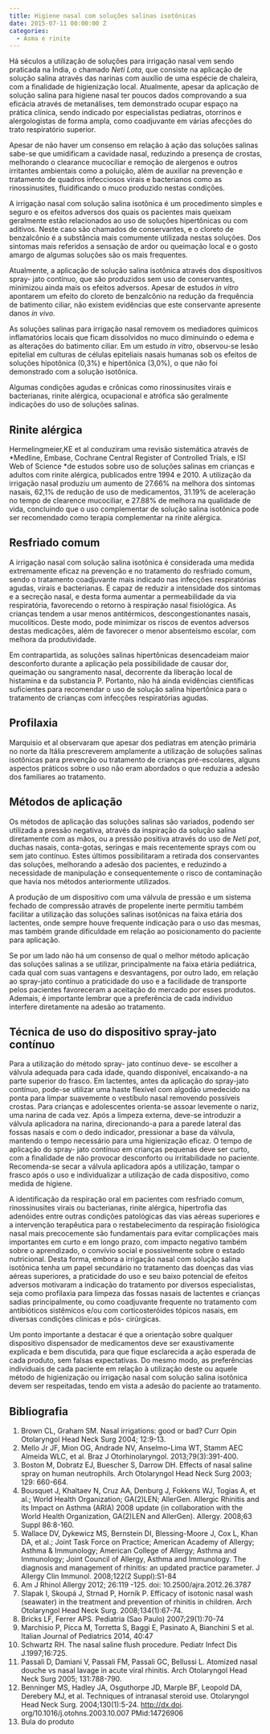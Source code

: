 ```yaml
---
title: Higiene nasal com soluções salinas isotônicas
date: 2015-07-11 00:00:00 Z
categories:
  - Asma e rinite
---
```


Há séculos a utilização de soluções para irrigação nasal vem sendo praticada na Índia, o chamado *Neti Lota*, que consiste na aplicação de solução salina através das narinas com auxílio de uma espécie de chaleira, com a finalidade de higienização local. Atualmente, apesar da aplicação de solução salina para higiene nasal ter poucos dados comprovando a sua eficácia através de metanálises, tem demonstrado ocupar espaço na prática clínica, sendo indicado por especialistas pediatras, otorrinos e alergologistas de forma ampla, como coadjuvante em várias afecções do trato respiratório superior.

Apesar de não haver um consenso em relação à ação das soluções salinas sabe-se que umidificam a cavidade nasal, reduzindo a presença de crostas, melhorando o clearance mucociliar e remoção de alergenos e outros irritantes ambientais como a poluição, além de auxiliar na prevenção e tratamento de quadros infecciosos virais e bacterianos como as rinossinusites, fluidificando o muco produzido nestas condições.

A irrigação nasal com solução salina isotônica é um procedimento simples e seguro e os efeitos adversos dos quais os pacientes mais queixam geralmente estão relacionados ao uso de soluções hipertônicas ou com aditivos. Neste caso são chamados de conservantes, e o cloreto de benzalcônio é a substância mais comumente utilizada nestas soluções. Dos sintomas mais referidos a sensação de ardor ou queimação local e o gosto amargo de algumas soluções são os mais frequentes.

Atualmente, a aplicação de solução salina isotônica através dos dispositivos spray- jato contínuo, que são produzidos sem uso de conservantes, minimizou ainda mais os efeitos adversos. Apesar de estudos *in vitro* apontarem um efeito do cloreto de benzalcônio na redução da frequência de batimento ciliar, não existem evidências que este conservante apresente danos *in vivo*.

As soluções salinas para irrigação nasal removem os mediadores químicos in­flamatórios locais que ficam dissolvidos no muco diminuindo o edema e as alterações do batimento ciliar. Em um estudo *in vitro*, observou-se lesão epitelial em culturas de células epiteliais nasais humanas sob os efeitos de soluções hipotônica (0,3%) e hipertônica (3,0%), o que não foi demonstrado com a solução isotônica. 

Algumas condições agudas e crônicas como rinossinusites virais e bacterianas, rinite alérgica, ocupacional e atrófica são geralmente indicações do uso de soluções salinas.

## Rinite alérgica

Hermelingmeier,KE et al conduziram uma revisão sistemática através de *Medline, Embase, Cochrane Central Register of Controlled Trials, e ISI Web of Science *de estudos sobre uso de soluções salinas em crianças e adultos com rinite alérgica, publicados entre 1994 e 2010. A utilização da irrigação nasal produziu um aumento de 27.66% na melhora dos sintomas nasais, 62,1% de redução de uso de medicamentos, 31.19% de aceleração no tempo de clearence mucociliar, e 27.88% de melhora na qualidade de vida, concluindo que o uso complementar de solução salina isotônica pode ser recomendado como terapia complementar na rinite alérgica.

## Resfriado comum

A irrigação nasal com solução salina isotônica é considerada uma medida extremamente eficaz na prevenção e no tratamento do resfriado comum, sendo o tratamento coadjuvante mais indicado nas infecções respiratórias agudas, virais e bacterianas. É capaz de reduzir a intensidade dos sintomas e a secreção nasal, e desta forma aumentar a permeabilidade da via respiratória, favorecendo o retorno à respiração nasal fisiológica. As crianças tendem a usar menos antitérmicos, descongestionantes nasais, mucolíticos. Deste modo, pode minimizar os riscos de eventos adversos destas medicações, além de favorecer o menor absenteísmo escolar, com melhora da produtividade.

Em contrapartida, as soluções salinas hipertônicas desencadeiam maior desconforto durante a aplicação pela possibilidade de causar dor, queimação ou sangramento nasal, decorrente da liberação local de histamina e da substancia P. Portanto, não há ainda evidências científicas suficientes para recomendar o uso de solução salina hipertônica para o tratamento de crianças com infecções respiratórias agudas.

## Profilaxia

Marquisio et al observaram que apesar dos pediatras em atenção primária no norte da Itália prescreverem amplamente a utilização de soluções salinas isotônicas para prevenção ou tratamento de crianças pré-escolares, alguns aspectos práticos sobre o uso não eram abordados o que reduzia a adesão dos familiares ao tratamento.

## Métodos de aplicação

Os métodos de aplicação das soluções salinas são variados, podendo ser utilizada a pressão negativa, através da inspiração da solução salina diretamente com as mãos, ou a pressão positiva através do uso de *Neti pot*, duchas nasais, conta-gotas, seringas e mais recentemente sprays com ou sem jato contínuo. Estes últimos possibilitaram a retirada dos conservantes das soluções, melhorando a adesão dos pacientes, e reduzindo a necessidade de manipulação e consequentemente o risco de contaminação que havia nos métodos anteriormente utilizados.

A produção de um dispositivo com uma válvula de pressão e um sistema fechado de compressão através de propelente inerte permitiu também facilitar a utilização das soluções salinas isotônicas na faixa etária dos lactentes, onde sempre houve frequente indicação para o uso das mesmas, mas também grande dificuldade em relação ao posicionamento do paciente para aplicação. 

Se por um lado não há um consenso de qual o melhor método aplicação das soluções salinas a se utilizar, principalmente na faixa etária pediátrica, cada qual com suas vantagens e desvantagens, por outro lado, em relação ao spray-jato contínuo a praticidade do uso e a facilidade de transporte pelos pacientes favoreceram a aceitação do mercado por esses produtos. Ademais, é importante lembrar que a preferência de cada indivíduo interfere diretamente na adesão ao tratamento.

## Técnica de uso do dispositivo spray-jato contínuo

Para a utilização do método spray- jato contínuo deve- se escolher a válvula adequada para cada idade, quando disponível, encaixando-a na parte superior do frasco. Em lactentes, antes da aplicação do spray-jato contínuo, pode-se utilizar uma haste flexível com algodão umedecido na ponta para limpar suavemente o vestíbulo nasal removendo possíveis crostas. Para crianças e adolescentes orienta-se assoar levemente o nariz, uma narina de cada vez. Após a limpeza externa, deve-se introduzir a válvula aplicadora na narina, direcionando-a para a parede lateral das fossas nasais e com o dedo indicador, pressionar a base da válvula, mantendo o tempo necessário para uma higienização eficaz. O tempo de aplicação do spray- jato contínuo em crianças pequenas deve ser curto, com a finalidade de não provocar desconforto ou irritabilidade no paciente. Recomenda-se secar a válvula aplicadora após a utilização, tampar o frasco após o uso e individualizar a utilização de cada dispositivo, como medida de higiene.

A identificação da respiração oral em pacientes com resfriado comum, rinossinusites virais ou bacterianas, rinite alérgica, hipertrofia das adenóides entre outras condições patológicas das vias aéreas superiores e a intervenção terapêutica para o restabelecimento da respiração fisiológica nasal mais precocemente são fundamentais para evitar complicações mais importantes em curto e em longo prazo, com impacto negativo também sobre o aprendizado, o convívio social e possivelmente sobre o estado nutricional. Desta forma, embora a irrigação nasal com solução salina isotônica tenha um papel secundário no tratamento das doenças das vias aéreas superiores, a praticidade do uso e seu baixo potencial de efeitos adversos motivaram a indicação do tratamento por diversos especialistas, seja como profilaxia para limpeza das fossas nasais de lactentes e crianças sadias principalmente, ou como coadjuvante frequente no tratamento com antibióticos sistêmicos e/ou com corticosteróides tópicos nasais, em diversas condições clínicas e pós- cirúrgicas.

Um ponto importante a destacar é que a orientação sobre qualquer dispositivo dispensador de medicamentos deve ser exaustivamente explicada e bem discutida, para que fique esclarecida a ação esperada de cada produto, sem falsas expectativas. Do mesmo modo, as preferências individuais de cada paciente em relação à utilização deste ou aquele método de higienização ou irrigação nasal com solução salina isotônica devem ser respeitadas, tendo em vista a adesão do paciente ao tratamento.

## Bibliografia

1. Brown CL, Graham SM. Nasal irrigations: good or bad? Curr Opin Otolaryngol Head Neck Surg 2004; 12:9-13.
2. Mello Jr JF, Mion OG, Andrade NV, Anselmo-Lima WT, Stamm AEC Almeida WLC, et al. Braz J Otorhinolaryngol. 2013;79(3):391-400.
3. Boston M, Dobratz EJ, Buescher S, Darrow DH. Effects of nasal saline spray on human neutrophils. Arch Otolaryngol Head Neck Surg 2003; 129: 660-664.
4. Bousquet J, Khaltaev N, Cruz AA, Denburg J, Fokkens WJ, Togias A, et al.; World Health Organization; GA(2)LEN; AllerGen. Allergic Rhinitis and its Impact on Asthma (ARIA) 2008 update (in collabora­tion with the World Health Organization, GA(2)LEN and AllerGen). Allergy. 2008;63 Suppl 86:8-160.
5. Wallace DV, Dykewicz MS, Bernstein DI, Blessing-Moore J, Cox L, Khan DA, et al.; Joint Task Force on Practice; American Academy of Allergy; Asthma & Immunology; American College of Allergy; Asthma and Immunology; Joint Council of Allergy, Asthma and Immunology. The diagnosis and management of rhinitis: an updated practice parameter. J Allergy Clin Immunol. 2008;122(2 Suppl):S1-84
6. Am J Rhinol Allergy 2012; 26:119 -125. doi: 10.2500/ajra.2012.26.3787
7. Slapak I, Skoupá J, Strnad P, Horník P. Efficacy of isotonic nasal wash (seawater) in the treatment and prevention of rhinitis in children. Arch Otolaryngol Head Neck Surg. 2008;134(1):67-74.
8. Bricks LF, Ferrer APS. Pediatria (Sao Paulo) 2007;29(1):70-74
9. Marchisio P, Picca M, Torretta S, Baggi E, Pasinato A, Bianchini S et al. Italian Journal of Pediatrics 2014, 40:47
10. Schwartz RH. The nasal saline flush procedure. Pediatr Infect Dis J.1997;16:725.
11. Passali D, Damiani V, Passali FM, Passali GC, Bellussi L. Atomized nasal douche vs nasal lavage in acute viral rhinitis. Arch Otolaryngol Head Neck Surg 2005; 131:788-790.
12. Benninger MS, Hadley JA, Osguthorpe JD, Marple BF, Leopold DA, Derebery MJ, et al. Techniques of intranasal steroid use. Otolaryngol Head Neck Surg. 2004;130(1):5-24. http://dx.doi. org/10.1016/j.otohns.2003.10.007 PMid:14726906
13. Bula do produto